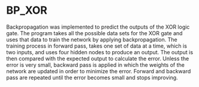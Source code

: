 # BP_XOR
Backpropagation was implemented to predict the outputs of the XOR logic gate.  The program takes all the possible data sets for the XOR gate and uses that data to train the network by applying backpropagation.  The training process in forward pass, takes one set of data at a time, which is two inputs, and uses four hidden nodes to produce an output. The output is then compared with the expected output to calculate the error. Unless the error is very small, backward pass is applied in which the weights of the network are updated in order to minimize the error.  Forward and backward pass are repeated until the error becomes small and stops improving.
